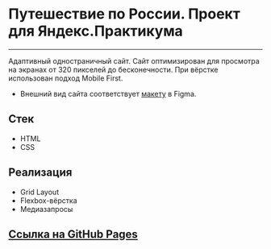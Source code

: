 # Путешествие по России. Проект для Яндекс.Практикума
***
Адаптивный одностраничный сайт. Сайт оптимизирован для просмотра на экранах от 320 пикселей до бесконечности. При вёрстке использован подход Mobile First.
+ Внешний вид сайта соответствует [макету](https://www.figma.com/file/5S2WSbEFL6awjVWJ0NWL8Q/Sprint-3_-Russia-_-desktop-%2B-mobile?node-id=28503%3A0) в Figma.
## Стек
+ HTML
+ CSS
## Реализация
+ Grid Layout
+ Flexbox-вёрстка
+ Медиазапросы
## [Ссылка на GitHub Pages](https://stelsp.github.io/russian-travel/)
